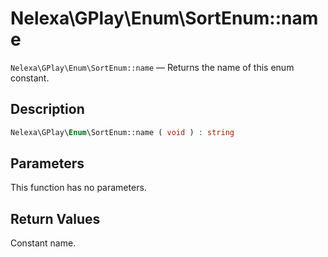 # Nelexa\GPlay\Enum\SortEnum::name
`Nelexa\GPlay\Enum\SortEnum::name` — Returns the name of this enum constant.

## Description
```php
Nelexa\GPlay\Enum\SortEnum::name ( void ) : string
```

## Parameters
This function has no parameters.

## Return Values
Constant name.

